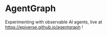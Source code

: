 # AgentGraph
Experimenting with observable AI agents, live at https://epiverse.github.io/agentgraph !
